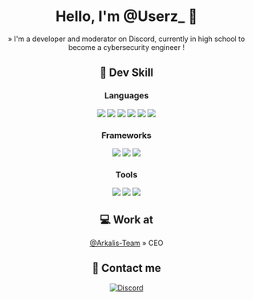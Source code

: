 
<h1 align="center">Hello, I'm @Userz_ 👋</h1>
<p align="center">» I'm a </b>developer</b> and </b>moderator</b> on </u>Discord</u>, currently in high school to become a </b>cybersecurity engineer</b> ! </p>
<h2 align="center">📡 Dev Skill </h2>
<h3 align="center">Languages </h3>
<p align="center">
  <img src="https://img.shields.io/badge/javascript%20-%23323330.svg?&style=for-the-badge&logo=javascript&logoColor=%23F7DF1E"/>
  <img src="https://img.shields.io/badge/lua%20-%23323330.svg?&style=for-the-badge&logo=lua&logoColor=%237575D0"/>
  <img src="https://img.shields.io/badge/python%20-%23323330.svg?&style=for-the-badge&logo=python&logoColor=%23ffda4c"/>
  <img src="https://img.shields.io/badge/php%20-%23323330.svg?&style=for-the-badge&logo=php&logoColor=%231572B6"/>
  <img src="https://img.shields.io/badge/html5%20-%23323330.svg?&style=for-the-badge&logo=html5&logoColor=%23E34F26"/>
  <img src="https://img.shields.io/badge/css3%20-%23323330.svg?&style=for-the-badge&logo=css3&logoColor=%231572B6"/>
<h3 align="center">Frameworks </h3>
<p align="center">
  <img src="https://img.shields.io/badge/discord.js%20-%23323330.svg?&style=for-the-badge&logo=discord&logoColor=white"/>
  <img src="https://img.shields.io/badge/rageui%20-%23323330.svg?&style=for-the-badge&logo=fivem&logoColor=white"/>
  <img src="https://img.shields.io/badge/esx%20-%23323330.svg?&style=for-the-badge&logo=fivem&logoColor=white"/>
<h3 align="center">Tools </h3>
<p align="center">
  <img src="https://img.shields.io/badge/visual studio code%20-%23323330.svg?&style=for-the-badge&logo=visualstudiocode&logoColor=white"/>
  <img src="https://img.shields.io/badge/git%20-%23323330.svg?&style=for-the-badge&logo=git&logoColor=white"/>
  <img src="https://img.shields.io/badge/node.js%20-%23323330.svg?&style=for-the-badge&logo=node.js&logoColor=white"/>
<div align="center">
  
## 💻 Work at
[@Arkalis-Team](https://github.com/Arkalis-Team) » CEO

<h2 align="center">📌 Contact me </h2>
<div align="center">
<a href="https://discord.com/users/634442174305402883/" target="_blank"><img src="https://lanyard-profile-readme.vercel.app/api/634442174305402883" title="Discord" align="center"></a>

